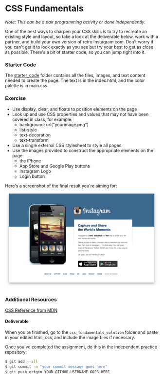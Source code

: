 # CSS Fundamentals

*Note: This can be a pair programming activity or done independently.*

One of the best ways to sharpen your CSS skills is to try to recreate an existing style and layout, so take a look at the deliverable below, work with a partner, and build your own version of retro Instagram.com. Don't worry if you can't get it to look exactly as you see but try your best to get as close as possible.
There's a bit of starter code, so you can jump right into it.

### Starter Code

The [starter_code](starter_code) folder contains all the files, images, and text content needed to create the page. The text is in the index.html, and the color palette is in main.css


### Exercise

- Use display, clear, and floats to position elements on the page
- Look up and use CSS properties and values that may not have been covered in class, for example:
	* background: url("yourimage.png")
	* list-style
	* text-decoration
	* text-transform
- Use a single external CSS stylesheet to style all pages
- Use the images provided to construct the appropriate elements on the page:
	* the iPhone
	* App Store and Google Play buttons
	* Instagram Logo
	* Login button

Here's a screenshot of the final result you're aiming for:

![Instagram Screenshot](finished-ig.png)

### Additional Resources
[CSS Reference from MDN](https://developer.mozilla.org/en-US/docs/Web/CSS)

#### Deliverable
When you're finished, go to the `css_fundamentals_solution` folder and paste in your edited html, css, and include the image files if necessary.

Once you've completed the assignment, do this in the independent practice repository:

```bash
$ git add --all
$ git commit -m "your commit message goes here"
$ git push origin YOUR-GITHUB-USERNAME-GOES-HERE
```
